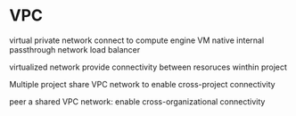 # VPC
virtual private network
connect to compute engine VM
native internal passthrough network load balancer

virtualized network provide connectivity between resoruces winthin project

Multiple project share VPC network to enable cross-project connectivity

peer a shared VPC network: enable cross-organizational connectivity


